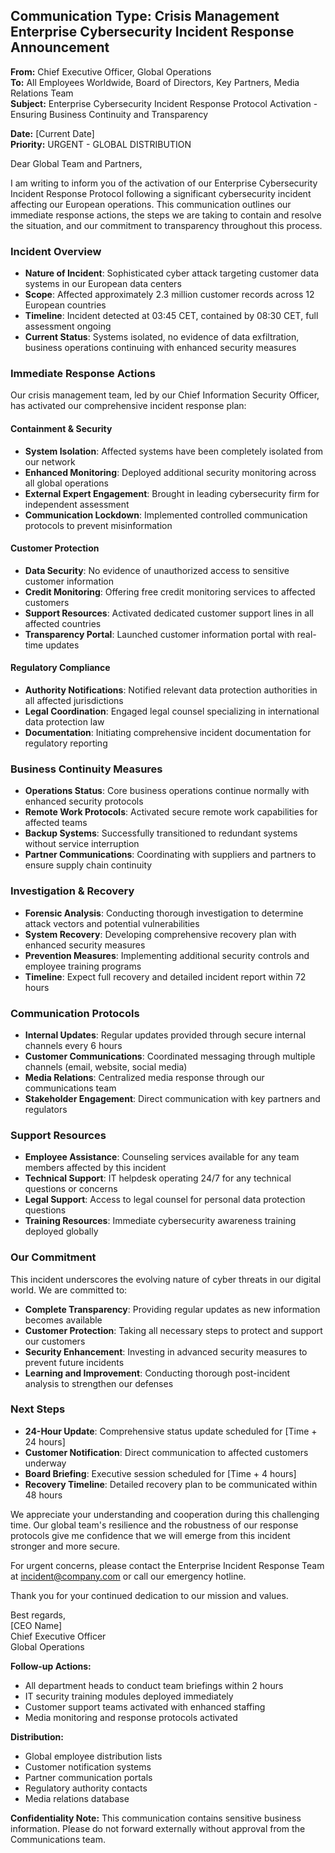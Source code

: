 ## Communication Type: Crisis Management Enterprise Cybersecurity Incident Response Announcement

**From:** Chief Executive Officer, Global Operations  
**To:** All Employees Worldwide, Board of Directors, Key Partners, Media Relations Team  
**Subject:** Enterprise Cybersecurity Incident Response Protocol Activation - Ensuring Business Continuity and Transparency  

**Date:** [Current Date]  
**Priority:** URGENT - GLOBAL DISTRIBUTION  

Dear Global Team and Partners,  

I am writing to inform you of the activation of our Enterprise Cybersecurity Incident Response Protocol following a significant cybersecurity incident affecting our European operations. This communication outlines our immediate response actions, the steps we are taking to contain and resolve the situation, and our commitment to transparency throughout this process.

### Incident Overview
- **Nature of Incident**: Sophisticated cyber attack targeting customer data systems in our European data centers
- **Scope**: Affected approximately 2.3 million customer records across 12 European countries
- **Timeline**: Incident detected at 03:45 CET, contained by 08:30 CET, full assessment ongoing
- **Current Status**: Systems isolated, no evidence of data exfiltration, business operations continuing with enhanced security measures

### Immediate Response Actions
Our crisis management team, led by our Chief Information Security Officer, has activated our comprehensive incident response plan:

#### Containment & Security
- **System Isolation**: Affected systems have been completely isolated from our network
- **Enhanced Monitoring**: Deployed additional security monitoring across all global operations
- **External Expert Engagement**: Brought in leading cybersecurity firm for independent assessment
- **Communication Lockdown**: Implemented controlled communication protocols to prevent misinformation

#### Customer Protection
- **Data Security**: No evidence of unauthorized access to sensitive customer information
- **Credit Monitoring**: Offering free credit monitoring services to affected customers
- **Support Resources**: Activated dedicated customer support lines in all affected countries
- **Transparency Portal**: Launched customer information portal with real-time updates

#### Regulatory Compliance
- **Authority Notifications**: Notified relevant data protection authorities in all affected jurisdictions
- **Legal Coordination**: Engaged legal counsel specializing in international data protection law
- **Documentation**: Initiating comprehensive incident documentation for regulatory reporting

### Business Continuity Measures
- **Operations Status**: Core business operations continue normally with enhanced security protocols
- **Remote Work Protocols**: Activated secure remote work capabilities for affected teams
- **Backup Systems**: Successfully transitioned to redundant systems without service interruption
- **Partner Communications**: Coordinating with suppliers and partners to ensure supply chain continuity

### Investigation & Recovery
- **Forensic Analysis**: Conducting thorough investigation to determine attack vectors and potential vulnerabilities
- **System Recovery**: Developing comprehensive recovery plan with enhanced security measures
- **Prevention Measures**: Implementing additional security controls and employee training programs
- **Timeline**: Expect full recovery and detailed incident report within 72 hours

### Communication Protocols
- **Internal Updates**: Regular updates provided through secure internal channels every 6 hours
- **Customer Communications**: Coordinated messaging through multiple channels (email, website, social media)
- **Media Relations**: Centralized media response through our communications team
- **Stakeholder Engagement**: Direct communication with key partners and regulators

### Support Resources
- **Employee Assistance**: Counseling services available for any team members affected by this incident
- **Technical Support**: IT helpdesk operating 24/7 for any technical questions or concerns
- **Legal Support**: Access to legal counsel for personal data protection questions
- **Training Resources**: Immediate cybersecurity awareness training deployed globally

### Our Commitment
This incident underscores the evolving nature of cyber threats in our digital world. We are committed to:
- **Complete Transparency**: Providing regular updates as new information becomes available
- **Customer Protection**: Taking all necessary steps to protect and support our customers
- **Security Enhancement**: Investing in advanced security measures to prevent future incidents
- **Learning and Improvement**: Conducting thorough post-incident analysis to strengthen our defenses

### Next Steps
- **24-Hour Update**: Comprehensive status update scheduled for [Time + 24 hours]
- **Customer Notification**: Direct communication to affected customers underway
- **Board Briefing**: Executive session scheduled for [Time + 4 hours]
- **Recovery Timeline**: Detailed recovery plan to be communicated within 48 hours

We appreciate your understanding and cooperation during this challenging time. Our global team's resilience and the robustness of our response protocols give me confidence that we will emerge from this incident stronger and more secure.

For urgent concerns, please contact the Enterprise Incident Response Team at incident@company.com or call our emergency hotline.

Thank you for your continued dedication to our mission and values.

Best regards,  
[CEO Name]  
Chief Executive Officer  
Global Operations  

**Follow-up Actions:**  
- All department heads to conduct team briefings within 2 hours  
- IT security training modules deployed immediately  
- Customer support teams activated with enhanced staffing  
- Media monitoring and response protocols activated  

**Distribution:**  
- Global employee distribution lists  
- Customer notification systems  
- Partner communication portals  
- Regulatory authority contacts  
- Media relations database  

**Confidentiality Note:** This communication contains sensitive business information. Please do not forward externally without approval from the Communications team.
